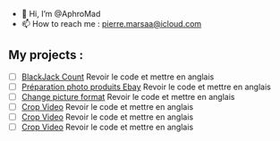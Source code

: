 - 👋 Hi, I’m @AphroMad
- 📫 How to reach me : pierre.marsaa@icloud.com


## My projects : 
- [ ] [BlackJack Count](https://github.com/AphroMad/Blackjack_count "BlackJack") Revoir le code et mettre en anglais 
- [ ] [Préparation photo produits Ebay](https://github.com/AphroMad/Prepa_photo_produit "Préparation Produits") Revoir le code et mettre en anglais 
- [ ] [Change picture format](https://github.com/AphroMad/JPG-to-PNG/blob/main/JPG_PNG.py "Format") Revoir le code et mettre en anglais 
- [ ] [Crop Video](https://github.com/AphroMad/Croping_video/blob/main/crop.py "CropVideo") Revoir le code et mettre en anglais 
- [ ] [Crop Video](https://github.com/AphroMad/Croping_video/blob/main/crop.py "CropVideo") Revoir le code et mettre en anglais 
- [ ] [Crop Video](https://github.com/AphroMad/Croping_video/blob/main/crop.py "CropVideo") Revoir le code et mettre en anglais 
